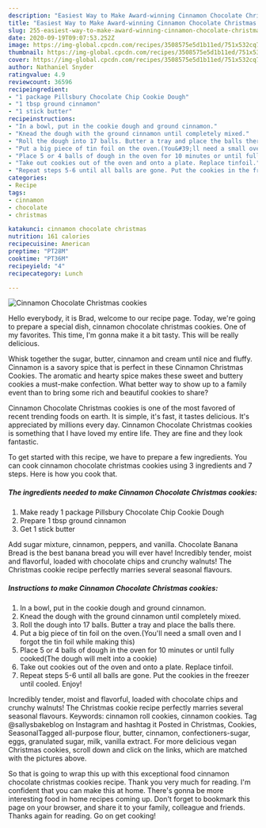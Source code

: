 ```yaml
---
description: "Easiest Way to Make Award-winning Cinnamon Chocolate Christmas cookies"
title: "Easiest Way to Make Award-winning Cinnamon Chocolate Christmas cookies"
slug: 255-easiest-way-to-make-award-winning-cinnamon-chocolate-christmas-cookies
date: 2020-09-19T09:07:53.252Z
image: https://img-global.cpcdn.com/recipes/3508575e5d1b11ed/751x532cq70/cinnamon-chocolate-christmas-cookies-recipe-main-photo.jpg
thumbnail: https://img-global.cpcdn.com/recipes/3508575e5d1b11ed/751x532cq70/cinnamon-chocolate-christmas-cookies-recipe-main-photo.jpg
cover: https://img-global.cpcdn.com/recipes/3508575e5d1b11ed/751x532cq70/cinnamon-chocolate-christmas-cookies-recipe-main-photo.jpg
author: Nathaniel Snyder
ratingvalue: 4.9
reviewcount: 36596
recipeingredient:
- "1 package Pillsbury Chocolate Chip Cookie Dough"
- "1 tbsp ground cinnamon"
- "1 stick butter"
recipeinstructions:
- "In a bowl, put in the cookie dough and ground cinnamon."
- "Knead the dough with the ground cinnamon until completely mixed."
- "Roll the dough into 17 balls. Butter a tray and place the balls there."
- "Put a big piece of tin foil on the oven.(You&#39;ll need a small oven and I forgot the tin foil while making this)"
- "Place 5 or 4 balls of dough in the oven for 10 minutes or until fully cooked(The dough will melt into a cookie)"
- "Take out cookies out of the oven and onto a plate. Replace tinfoil."
- "Repeat steps 5-6 until all balls are gone. Put the cookies in the freezer until cooled. Enjoy!"
categories:
- Recipe
tags:
- cinnamon
- chocolate
- christmas

katakunci: cinnamon chocolate christmas 
nutrition: 161 calories
recipecuisine: American
preptime: "PT28M"
cooktime: "PT36M"
recipeyield: "4"
recipecategory: Lunch

---
```



![Cinnamon Chocolate Christmas cookies](https://img-global.cpcdn.com/recipes/3508575e5d1b11ed/751x532cq70/cinnamon-chocolate-christmas-cookies-recipe-main-photo.jpg)

Hello everybody, it is Brad, welcome to our recipe page. Today, we're going to prepare a special dish, cinnamon chocolate christmas cookies. One of my favorites. This time, I'm gonna make it a bit tasty. This will be really delicious.

Whisk together the sugar, butter, cinnamon and cream until nice and fluffy. Cinnamon is a savory spice that is perfect in these Cinnamon Christmas Cookies. The aromatic and hearty spice makes these sweet and buttery cookies a must-make confection. What better way to show up to a family event than to bring some rich and beautiful cookies to share?

Cinnamon Chocolate Christmas cookies is one of the most favored of recent trending foods on earth. It is simple, it's fast, it tastes delicious. It's appreciated by millions every day. Cinnamon Chocolate Christmas cookies is something that I have loved my entire life. They are fine and they look fantastic.


To get started with this recipe, we have to prepare a few ingredients. You can cook cinnamon chocolate christmas cookies using 3 ingredients and 7 steps. Here is how you cook that.

<!--inarticleads1-->

##### The ingredients needed to make Cinnamon Chocolate Christmas cookies:

1. Make ready 1 package Pillsbury Chocolate Chip Cookie Dough
1. Prepare 1 tbsp ground cinnamon
1. Get 1 stick butter


Add sugar mixture, cinnamon, peppers, and vanilla. Chocolate Banana Bread is the best banana bread you will ever have! Incredibly tender, moist and flavorful, loaded with chocolate chips and crunchy walnuts! The Christmas cookie recipe perfectly marries several seasonal flavours. 

<!--inarticleads2-->

##### Instructions to make Cinnamon Chocolate Christmas cookies:

1. In a bowl, put in the cookie dough and ground cinnamon.
1. Knead the dough with the ground cinnamon until completely mixed.
1. Roll the dough into 17 balls. Butter a tray and place the balls there.
1. Put a big piece of tin foil on the oven.(You&#39;ll need a small oven and I forgot the tin foil while making this)
1. Place 5 or 4 balls of dough in the oven for 10 minutes or until fully cooked(The dough will melt into a cookie)
1. Take out cookies out of the oven and onto a plate. Replace tinfoil.
1. Repeat steps 5-6 until all balls are gone. Put the cookies in the freezer until cooled. Enjoy!


Incredibly tender, moist and flavorful, loaded with chocolate chips and crunchy walnuts! The Christmas cookie recipe perfectly marries several seasonal flavours. Keywords: cinnamon roll cookies, cinnamon cookies. Tag @sallysbakeblog on Instagram and hashtag it Posted in Christmas, Cookies, SeasonalTagged all-purpose flour, butter, cinnamon, confectioners-sugar, eggs, granulated sugar, milk, vanilla extract. For more delicious vegan Christmas cookies, scroll down and click on the links, which are matched with the pictures above. 

So that is going to wrap this up with this exceptional food cinnamon chocolate christmas cookies recipe. Thank you very much for reading. I'm confident that you can make this at home. There's gonna be more interesting food in home recipes coming up. Don't forget to bookmark this page on your browser, and share it to your family, colleague and friends. Thanks again for reading. Go on get cooking!

